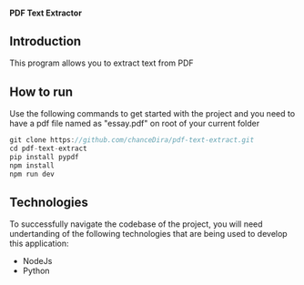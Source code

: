 #### PDF Text Extractor

## Introduction

This program allows you to extract text from PDF


## How to run

Use the following commands to get started with the project and 
you need to have a pdf file named as "essay.pdf" on root of your current folder

```js
git clone https://github.com/chanceDira/pdf-text-extract.git
cd pdf-text-extract
pip install pypdf
npm install
npm run dev
```

## Technologies

To successfully navigate the codebase of the project, you will need undertanding of the following technologies that are being used to develop this application:

- NodeJs
- Python


